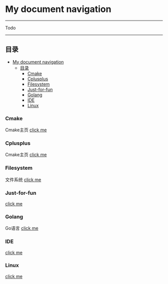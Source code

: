  My document navigation
===========================

****

Todo

****
## 目录

- [My document navigation](#my-document-navigation)
  - [目录](#目录)
    - [Cmake](#cmake)
    - [Cplusplus](#cplusplus)
    - [Filesystem](#filesystem)
    - [Just-for-fun](#just-for-fun)
    - [Golang](#golang)
    - [IDE](#ide)
    - [Linux](#linux)


### Cmake
Cmake主页 [click me](./Cmake/README.md)

### Cplusplus
Cmake主页 [click me](./Cplusplus/README.md)

### Filesystem
文件系统 [click me](./Filesystem/README.md)

### Just-for-fun
[click me](./Fun/README.md)

### Golang
Go语言 [click me](./Go/README.md)

### IDE
[click me](./IDE/README.md)

### Linux
[click me](./Linux/README.md)